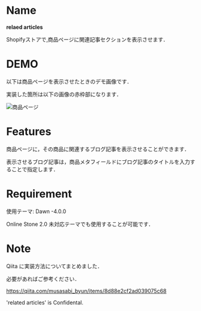 # Name

**relaed articles**

Shopifyストアで,商品ページに関連記事セクションを表示させます．

# DEMO

以下は商品ページを表示させたときのデモ画像です．

実装した箇所は以下の画像の赤枠部になります．

![商品ページ](https://user-images.githubusercontent.com/54626327/158376534-bd9cc981-5503-4473-80d6-780f84e2cafc.jpg)

# Features

商品ページに，その商品に関連するブログ記事を表示させることができます．

表示させるブログ記事は，商品メタフィールドにブログ記事のタイトルを入力することで指定します．

# Requirement
使用テーマ: Dawn -4.0.0

Online Stone 2.0 未対応テーマでも使用することが可能です．

# Note
Qiita に実装方法についてまとめました．

必要があればご参考ください．

https://qiita.com/musasabi_byun/items/8d88e2cf2ad039075c68

'related articles' is Confidental.
